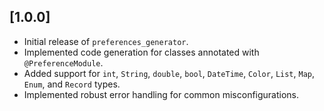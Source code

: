 ## [1.0.0]

- Initial release of `preferences_generator`.
- Implemented code generation for classes annotated with `@PreferenceModule`.
- Added support for `int`, `String`, `double`, `bool`, `DateTime`, `Color`, `List`, `Map`, `Enum`,
  and `Record` types.
- Implemented robust error handling for common misconfigurations.